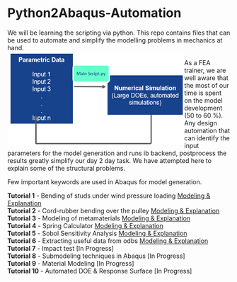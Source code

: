 # Python2Abaqus-Automation
We will be learning the scripting via python. This repo contains files that can be used to automate and simplify the modelling problems in mechanics at hand.   <br />
<img src="https://github.com/metaconsultants/Python2Abaqus-Automation-/blob/main/unnamed.png" width=400 align=left> <br />
As a FEA trainer, we are well aware that the most of our time is spent on the model development (50 to 60 %). Any design automation that can identify the input parameters for the model generation and runs ib backend, postprocess the results greatly simplify our day 2 day task. We have attempted here to explain some of the structural problems. 


 
Few important keywords are used in Abaqus for model generation.

**Tutorial 1** - Bending of studs under wind pressure loading  [Modeling & Explanation](https://github.com/metaconsultants/Python2Abaqus-Automation-/wiki/Tutorial-1) <br />
**Tutorial 2** - Cord-rubber bending over the pulley [Modeling & Explanation](https://github.com/metaconsultants/Python2Abaqus-Automation-/wiki/Tutorial-2) <br />
**Tutorial 3** - Modeling of metamaterials [Modeling & Explanation](https://github.com/metaconsultants/Python2Abaqus-Automation-/wiki/Tutorial-3) <br />
**Tutorial 4** - Spring Calculator [Modeling & Explanation](https://github.com/metaconsultants/Python2Abaqus-Automation-/wiki/Tutorial-4) <br />
**Tutorial 5** - Sobol Sensitivity Analysis [Modeling & Explanation](https://github.com/metaconsultants/Python2Abaqus-Automation-/wiki/Tutorial-5) <br />
**Tutorial 6** - Extracting useful data from odbs [Modeling & Explanation](https://github.com/metaconsultants/Python2Abaqus-Automation-/wiki/Tutorial-5) <br />
**Tutorial 7** - Impact test [In Progress]  <br />
**Tutorial 8** - Submodeling techniques in Abaqus [In Progress]  <br />
**Tutorial 9** - Material Modeling [In Progress]  <br />
**Tutorial 10** - Automated DOE & Response Surface [In Progress]  <br />
